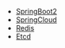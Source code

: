 - [SpringBoot2](https://spring.io/projects/spring-boot/)
- [SpringCloud](https://cloud.spring.io)
- [Redis](https://redis.io)
- [Etcd](https://blog.csdn.net/bbwangj/article/details/82584988)
